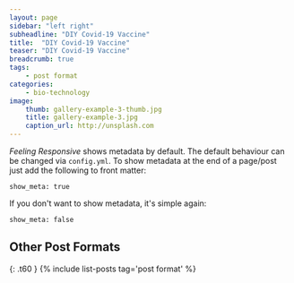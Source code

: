 ```yaml
---
layout: page
sidebar: "left right"
subheadline: "DIY Covid-19 Vaccine"
title:  "DIY Covid-19 Vaccine"
teaser: "DIY Covid-19 Vaccine"
breadcrumb: true
tags:
    - post format
categories:
    - bio-technology
image:
    thumb: gallery-example-3-thumb.jpg
    title: gallery-example-3.jpg
    caption_url: http://unsplash.com
---
```

*Feeling Responsive* shows metadata by default. The default behaviour can be changed via `config.yml`. To show metadata at the end of a page/post just add the following to front matter:
<!--more-->

~~~
show_meta: true
~~~

If you don't want to show metadata, it's simple again:

~~~
show_meta: false
~~~


## Other Post Formats
{: .t60 }
{% include list-posts tag='post format' %}
